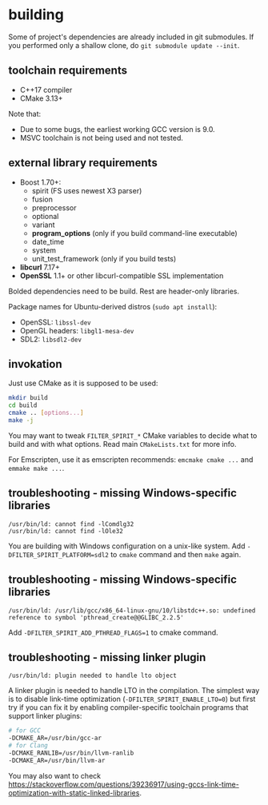 # building

Some of project's dependencies are already included in git submodules. If you performed only a shallow clone, do `git submodule update --init`.

## toolchain requirements

- C++17 compiler
- CMake 3.13+

Note that:

- Due to some bugs, the earliest working GCC version is 9.0.
- MSVC toolchain is not being used and not tested.

## external library requirements

- Boost 1.70+:
  - spirit (FS uses newest X3 parser)
  - fusion
  - preprocessor
  - optional
  - variant
  - **program_options** (only if you build command-line executable)
  - date_time
  - system
  - unit_test_framework (only if you build tests)
- **libcurl** 7.17+
- **OpenSSL** 1.1+ or other libcurl-compatible SSL implementation

Bolded dependencies need to be build. Rest are header-only libraries.

Package names for Ubuntu-derived distros (`sudo apt install`):

- OpenSSL: `libssl-dev`
- OpenGL headers: `libgl1-mesa-dev`
- SDL2: `libsdl2-dev`

## invokation

Just use CMake as it is supposed to be used:

```bash
mkdir build
cd build
cmake .. [options...]
make -j
```

You may want to tweak `FILTER_SPIRIT_*` CMake variables to decide what to build and with what options. Read main `CMakeLists.txt` for more info.

For Emscripten, use it as emscripten recommends: `emcmake cmake ...` and `emmake make ...`.

## troubleshooting - missing Windows-specific libraries

```
/usr/bin/ld: cannot find -lComdlg32
/usr/bin/ld: cannot find -lOle32
```

You are building with Windows configuration on a unix-like system. Add `-DFILTER_SPIRIT_PLATFORM=sdl2` to `cmake` command and then `make` again.

## troubleshooting - missing Windows-specific libraries

```
/usr/bin/ld: /usr/lib/gcc/x86_64-linux-gnu/10/libstdc++.so: undefined reference to symbol 'pthread_create@@GLIBC_2.2.5'
```

Add `-DFILTER_SPIRIT_ADD_PTHREAD_FLAGS=1` to cmake command.

## troubleshooting - missing linker plugin

```
/usr/bin/ld: plugin needed to handle lto object
```

A linker plugin is needed to handle LTO in the compilation. The simplest way is to disable link-time optimization (`-DFILTER_SPIRIT_ENABLE_LTO=0`) but first try if you can fix it by enabling compiler-specific toolchain programs that support linker plugins:

```bash
# for GCC
-DCMAKE_AR=/usr/bin/gcc-ar
# for Clang
-DCMAKE_RANLIB=/usr/bin/llvm-ranlib
-DCMAKE_AR=/usr/bin/llvm-ar
```

You may also want to check https://stackoverflow.com/questions/39236917/using-gccs-link-time-optimization-with-static-linked-libraries.
